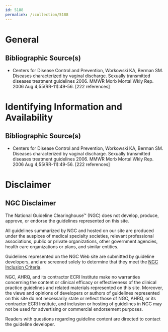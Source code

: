 ```yaml
---
id: 5188
permalink: /:collection/5188
---
```


# General

## Bibliographic Source(s)

- Centers for Disease Control and Prevention, Workowski KA, Berman SM. Diseases characterized by vaginal discharge. Sexually transmitted diseases treatment guidelines 2006. MMWR Morb Mortal Wkly Rep. 2006 Aug 4;55(RR-11):49-56. [222 references]

# Identifying Information and Availability

## Bibliographic Source(s)

- Centers for Disease Control and Prevention, Workowski KA, Berman SM. Diseases characterized by vaginal discharge. Sexually transmitted diseases treatment guidelines 2006. MMWR Morb Mortal Wkly Rep. 2006 Aug 4;55(RR-11):49-56. [222 references]

# Disclaimer

## NGC Disclaimer

The National Guideline Clearinghouse™ (NGC) does not develop, produce, approve, or endorse the guidelines represented on this site.

All guidelines summarized by NGC and hosted on our site are produced under the auspices of medical specialty societies, relevant professional associations, public or private organizations, other government agencies, health care organizations or plans, and similar entities.

Guidelines represented on the NGC Web site are submitted by guideline developers, and are screened solely to determine that they meet the [NGC Inclusion Criteria](/help-and-about/summaries/inclusion-criteria).

NGC, AHRQ, and its contractor ECRI Institute make no warranties concerning the content or clinical efficacy or effectiveness of the clinical practice guidelines and related materials represented on this site. Moreover, the views and opinions of developers or authors of guidelines represented on this site do not necessarily state or reflect those of NGC, AHRQ, or its contractor ECRI Institute, and inclusion or hosting of guidelines in NGC may not be used for advertising or commercial endorsement purposes.

Readers with questions regarding guideline content are directed to contact the guideline developer.

